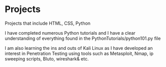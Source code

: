 # Projects
Projects that include HTML, CSS, Python

I have completed numerous Python tutorials and I have a clear understanding of everything found in the PythonTutorials/python101.py file

I am also learning the ins and outs of Kali Linux as I have developed an interest in Penetration Testing using tools such as Metasploit, Nmap, ip sweeping scripts, Bluto, wireshark& etc.

